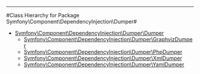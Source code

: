- - -

#Class Hierarchy for Package Symfony\Component\DependencyInjection\Dumper#<ul>
<li><a href="https://github.com/JeyDotC/Hirudo-docs/blob/master/symfony/component/dependencyinjection/dumper/Dumper.md">Symfony\Component\DependencyInjection\Dumper\Dumper</a><ul>
<li><a href="https://github.com/JeyDotC/Hirudo-docs/blob/master/symfony/component/dependencyinjection/dumper/GraphvizDumper.md">Symfony\Component\DependencyInjection\Dumper\GraphvizDumper</a></li>
<li><a href="https://github.com/JeyDotC/Hirudo-docs/blob/master/symfony/component/dependencyinjection/dumper/PhpDumper.md">Symfony\Component\DependencyInjection\Dumper\PhpDumper</a></li>
<li><a href="https://github.com/JeyDotC/Hirudo-docs/blob/master/symfony/component/dependencyinjection/dumper/XmlDumper.md">Symfony\Component\DependencyInjection\Dumper\XmlDumper</a></li>
<li><a href="https://github.com/JeyDotC/Hirudo-docs/blob/master/symfony/component/dependencyinjection/dumper/YamlDumper.md">Symfony\Component\DependencyInjection\Dumper\YamlDumper</a></li>
</ul>
</li>
</ul>
